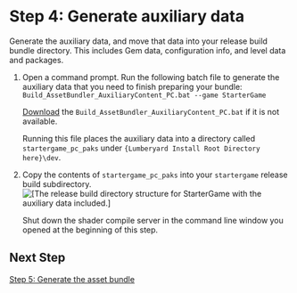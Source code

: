 # Step 4: Generate auxiliary data<a name="asset-bundler-starter-game-tutorial-step4"></a>

Generate the auxiliary data, and move that data into your release build bundle directory\. This includes Gem data, configuration info, and level data and packages\. 

1. Open a command prompt\. Run the following batch file to generate the auxiliary data that you need to finish preparing your bundle: `Build_AssetBundler_AuxiliaryContent_PC.bat --game StarterGame`

   [Download](https://d1a5h15s88ekwk.cloudfront.net/1.22.0.0/scripts/Build_AssetBundler_AuxiliaryContent_PC.bat) the `Build_AssetBundler_AuxiliaryContent_PC.bat` if it is not available\.

   Running this file places the auxiliary data into a directory called `startergame_pc_paks` under `{Lumberyard Install Root Directory here}\dev`\.

1. Copy the contents of `startergame_pc_paks` into your `startergame` release build subdirectory\.   
![\[The release build directory structure for StarterGame with the auxiliary data included.\]](http://docs.aws.amazon.com/lumberyard/latest/userguide/images/assetbundler/asset-bundler-qs-full-structure.png)

   Shut down the shader compile server in the command line window you opened at the beginning of this step\.

## Next Step<a name="asset-bundler-starter-game-tutorial-step4.1"></a>

 [Step 5: Generate the asset bundle](asset-bundler-starter-game-tutorial-step5.md) 